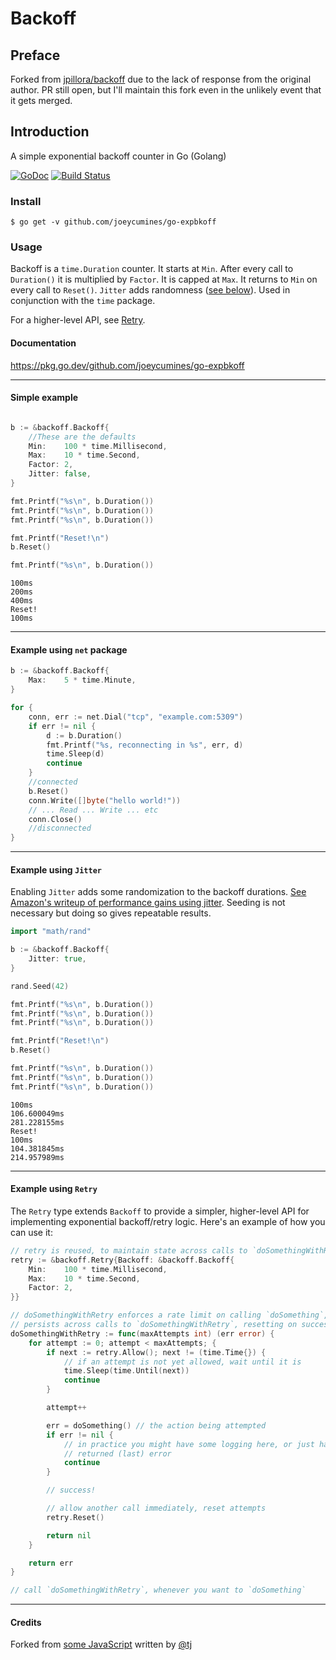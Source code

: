 # Backoff

## Preface

Forked from [jpillora/backoff](https://github.com/jpillora/backoff) due to the
lack of response from the original author. PR still open, but I'll maintain
this fork even in the unlikely event that it gets merged.

## Introduction

A simple exponential backoff counter in Go (Golang)

[![GoDoc](https://godoc.org/github.com/joeycumines/go-expbkoff?status.svg)](https://godoc.org/github.com/joeycumines/go-expbkoff)
[![Build Status](https://github.com/joeycumines/go-expbkoff/actions/workflows/build.yml/badge.svg)](https://github.com/joeycumines/go-expbkoff/actions/workflows/build.yml)

### Install

```
$ go get -v github.com/joeycumines/go-expbkoff
```

### Usage

Backoff is a `time.Duration` counter. It starts at `Min`. After every call to `Duration()` it is  multiplied by `Factor`. It is capped at `Max`. It returns to `Min` on every call to `Reset()`. `Jitter` adds randomness ([see below](#example-using-jitter)). Used in conjunction with the `time` package.

For a higher-level API, see [Retry](#example-using-retry).

#### Documentation

https://pkg.go.dev/github.com/joeycumines/go-expbkoff

---

#### Simple example

``` go

b := &backoff.Backoff{
	//These are the defaults
	Min:    100 * time.Millisecond,
	Max:    10 * time.Second,
	Factor: 2,
	Jitter: false,
}

fmt.Printf("%s\n", b.Duration())
fmt.Printf("%s\n", b.Duration())
fmt.Printf("%s\n", b.Duration())

fmt.Printf("Reset!\n")
b.Reset()

fmt.Printf("%s\n", b.Duration())
```

```
100ms
200ms
400ms
Reset!
100ms
```

---

#### Example using `net` package

``` go
b := &backoff.Backoff{
    Max:    5 * time.Minute,
}

for {
	conn, err := net.Dial("tcp", "example.com:5309")
	if err != nil {
		d := b.Duration()
		fmt.Printf("%s, reconnecting in %s", err, d)
		time.Sleep(d)
		continue
	}
	//connected
	b.Reset()
	conn.Write([]byte("hello world!"))
	// ... Read ... Write ... etc
	conn.Close()
	//disconnected
}

```

---

#### Example using `Jitter`

Enabling `Jitter` adds some randomization to the backoff durations. [See Amazon's writeup of performance gains using jitter](http://www.awsarchitectureblog.com/2015/03/backoff.html). Seeding is not necessary but doing so gives repeatable results.

```go
import "math/rand"

b := &backoff.Backoff{
	Jitter: true,
}

rand.Seed(42)

fmt.Printf("%s\n", b.Duration())
fmt.Printf("%s\n", b.Duration())
fmt.Printf("%s\n", b.Duration())

fmt.Printf("Reset!\n")
b.Reset()

fmt.Printf("%s\n", b.Duration())
fmt.Printf("%s\n", b.Duration())
fmt.Printf("%s\n", b.Duration())
```

```
100ms
106.600049ms
281.228155ms
Reset!
100ms
104.381845ms
214.957989ms
```

---

#### Example using `Retry`

The `Retry` type extends `Backoff` to provide a simpler, higher-level API for implementing exponential backoff/retry logic.
Here's an example of how you can use it:

```go
// retry is reused, to maintain state across calls to `doSomethingWithRetry`
retry := &backoff.Retry{Backoff: &backoff.Backoff{
	Min:    100 * time.Millisecond,
	Max:    10 * time.Second,
	Factor: 2,
}}

// doSomethingWithRetry enforces a rate limit on calling `doSomething`, which
// persists across calls to `doSomethingWithRetry`, resetting on success
doSomethingWithRetry := func(maxAttempts int) (err error) {
	for attempt := 0; attempt < maxAttempts; {
		if next := retry.Allow(); next != (time.Time{}) {
			// if an attempt is not yet allowed, wait until it is
			time.Sleep(time.Until(next))
			continue
		}

		attempt++

		err = doSomething() // the action being attempted
		if err != nil {
			// in practice you might have some logging here, or just handle the
			// returned (last) error
			continue
		}

		// success!

		// allow another call immediately, reset attempts
		retry.Reset()

		return nil
	}

	return err
}

// call `doSomethingWithRetry`, whenever you want to `doSomething`
```

---

#### Credits

Forked from [some JavaScript](https://github.com/segmentio/backo) written by [@tj](https://github.com/tj)
